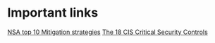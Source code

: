 # Important links
[NSA top 10 Mitigation strategies](https://media.defense.gov/2019/Jul/16/2002158046/-1/-1/0/CSI-NSAS-TOP10-CYBERSECURITY-MITIGATION-STRATEGIES.PDF)
[The 18 CIS Critical Security Controls](https://www.cisecurity.org/controls/cis-controls-list)
